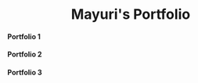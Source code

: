 <h1 style="text-align: center">Mayuri's Portfolio</h1>

#### Portfolio 1 


#### Portfolio 2


#### Portfolio 3 
